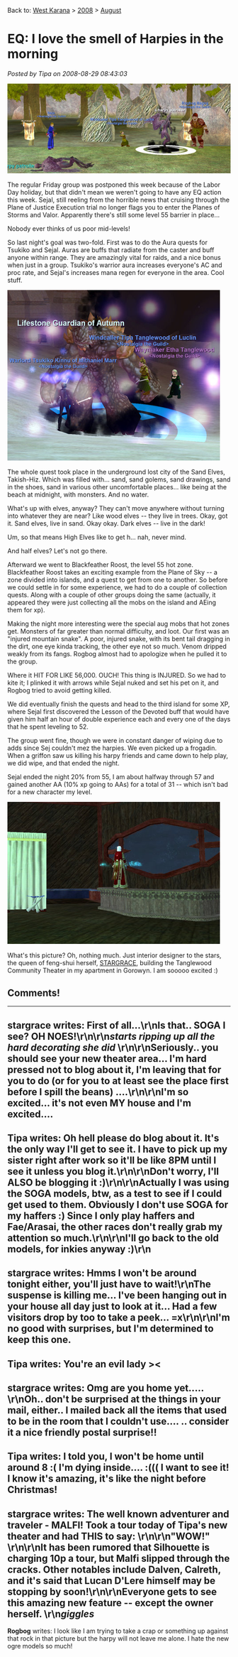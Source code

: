 Back to: [West Karana](/posts/westkarana.md) > [2008](/posts/2008/westkarana.md) > [August](./westkarana.md)
# EQ: I love the smell of Harpies in the morning

*Posted by Tipa on 2008-08-29 08:43:03*

![](../../../uploads/2008/08/eqgame-2008-08-28-22-24-18-62.jpg "eqgame-2008-08-28-22-24-18-62")

The regular Friday group was postponed this week because of the Labor Day holiday, but that didn't mean we weren't going to have any EQ action this week. Sejal, still reeling from the horrible news that cruising through the Plane of Justice Execution trial no longer flags you to enter the Planes of Storms and Valor. Apparently there's still some level 55 barrier in place...

Nobody ever thinks of us poor mid-levels!

So last night's goal was two-fold. First was to do the Aura quests for Tsukiko and Sejal. Auras are buffs that radiate from the caster and buff anyone within range. They are amazingly vital for raids, and a nice bonus when just in a group. Tsukiko's warrior aura increases everyone's AC and proc rate, and Sejal's increases mana regen for everyone in the area. Cool stuff.

![](../../../uploads/2008/08/eqgame-2008-08-28-19-14-58-30.jpg "eqgame-2008-08-28-19-14-58-30")

The whole quest took place in the underground lost city of the Sand Elves, Takish-Hiz. Which was filled with... sand, sand golems, sand drawings, sand in the shoes, sand in various other uncomfortable places... like being at the beach at midnight, with monsters. And no water.

What's up with elves, anyway? They can't move anywhere without turning into whatever they are near? Like wood elves -- they live in trees. Okay, got it. Sand elves, live in sand. Okay okay. Dark elves -- live in the dark!

Um, so that means High Elves like to get h... nah, never mind.

And half elves? Let's not go there.

Afterward we went to Blackfeather Roost, the level 55 hot zone. Blackfeather Roost takes an exciting example from the Plane of Sky -- a zone divided into islands, and a quest to get from one to another. So before we could settle in for some experience, we had to do a couple of collection quests. Along with a couple of other groups doing the same (actually, it appeared they were just collecting all the mobs on the island and AEing them for xp).

Making the night more interesting were the special aug mobs that hot zones get. Monsters of far greater than normal difficulty, and loot. Our first was an "injured mountain snake". A poor, injured snake, with its bent tail dragging in the dirt, one eye kinda tracking, the other eye not so much. Venom dripped weakly from its fangs. Rogbog almost had to apologize when he pulled it to the group.

Where it HIT FOR LIKE 56,000. OUCH! This thing is INJURED. So we had to kite it; I plinked it with arrows while Sejal nuked and set his pet on it, and Rogbog tried to avoid getting killed.

We did eventually finish the quests and head to the third island for some XP, where Sejal first discovered the Lesson of the Devoted buff that would have given him half an hour of double experience each and every one of the days that he spent leveling to 52.

The group went fine, though we were in constant danger of wiping due to adds since Sej couldn't mez the harpies. We even picked up a frogadin. When a griffon saw us killing his harpy friends and came down to help play, we did wipe, and that ended the night.

Sejal ended the night 20% from 55, I am about halfway through 57 and gained another AA (10% xp going to AAs) for a total of 31 -- which isn't bad for a new character my level.

![](../../../uploads/2008/08/everquest2-2008-08-29-07-44-20-65.jpg "everquest2-2008-08-29-07-44-20-65")

What's this picture? Oh, nothing much. Just interior designer to the stars, the queen of feng-shui herself, [STARGRACE](http://mmoquests.com), building the Tanglewood Community Theater in my apartment in Gorowyn. I am sooooo excited :)

## Comments!
---
**stargrace** writes: First of all...\r\nIs that.. SOGA I see? OH NOES!\r\n\r\n*starts ripping up all the hard decorating she did* \r\n\r\nSeriously.. you should see your new theater area... I'm hard pressed not to blog about it, I'm leaving that for you to do (or for you to at least see the place first before I spill the beans) ....\r\n\r\nI'm so excited... it's not even MY house and I'm excited....
---
**Tipa** writes: Oh hell please do blog about it. It's the only way I'll get to see it. I have to pick up my sister right after work so it'll be like 8PM until I see it unless you blog it.\r\n\r\nDon't worry, I'll ALSO be blogging it :)\r\n\r\nActually I was using the SOGA models, btw, as a test to see if I could get used to them. Obviously I don't use SOGA for my haffers :) Since I only play haffers and Fae/Arasai, the other races don't really grab my attention so much.\r\n\r\nI'll go back to the old models, for inkies anyway :)\r\n
---
**stargrace** writes: Hmms I won't be around tonight either, you'll just have to wait!\r\nThe suspense is killing me... I've been hanging out in your house all day just to look at it... Had a few visitors drop by too to take a peek... =x\r\n\r\nI'm no good with surprises, but I'm determined to keep this one.
---
**Tipa** writes: You're an evil lady ><
---
**stargrace** writes: Omg are you home yet..... \r\nOh.. don't be surprised at the things in your mail, either.. I mailed back all the items that used to be in the room that I couldn't use.... .. consider it a nice friendly postal surprise!!
---
**Tipa** writes: I told you, I won't be home until around 8 :( I'm dying inside.... :((( I want to see it! I know it's amazing, it's like the night before Christmas!
---
**stargrace** writes: The well known adventurer and traveler - MALFI! Took a tour today of Tipa's new theater and had THIS to say: \r\n\r\n"WOW!" \r\n\r\nIt has been rumored that Silhouette is charging 10p a tour, but Malfi slipped through the cracks. Other notables include Dalven, Calreth, and it's said that Lucan D'Lere himself may be stopping by soon!\r\n\r\nEveryone gets to see this amazing new feature -- except the owner herself. \r\n*giggles*
---
**Rogbog** writes: I look like I am trying to take a crap or something up against that rock in that picture but the harpy will not leave me alone. I hate the new ogre models so much!
